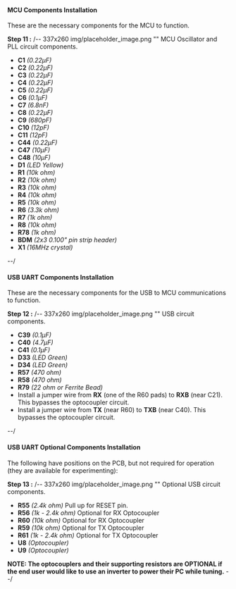 #### MCU Components Installation

These are the necessary components for the MCU to function.

**Step 11 :**
/-- 337x260 img/placeholder_image.png "" MCU Oscillator and PLL circuit components. 

- **C1**	*(0.22µF)*
- **C2**	*(0.22µF)*
- **C3**	*(0.22µF)*
- **C4**	*(0.22µF)*
- **C5**	*(0.22µF)*
- **C6**	*(0.1µF)*
- **C7**	*(6.8nF)*
- **C8**	*(0.22µF)*
- **C9**	*(680pF)*
- **C10**	*(12pF)*
- **C11**	*(12pF)*
- **C44**	*(0.22µF)*
- **C47**	*(10µF)*
- **C48**	*(10µF)*
- **D1**	*(LED Yellow)*
- **R1**	*(10k ohm)*
- **R2**	*(10k ohm)*
- **R3**	*(10k ohm)*
- **R4**	*(10k ohm)*
- **R5**	*(10k ohm)*
- **R6**	*(3.3k ohm)*
- **R7**	*(1k ohm)*
- **R8**	*(10k ohm)*
- **R78**	*(1k ohm)*
- **BDM**	*(2x3 0.100" pin strip header)*
- **X1**	*(16MHz crystal)*

--/ 

#### USB UART Components Installation

These are the necessary components for the USB to MCU communications to function.

**Step 12 :**
/-- 337x260 img/placeholder_image.png "" USB circuit components. 

- **C39**	*(0.1µF)*
- **C40**	*(4.7µF)*
- **C41**	*(0.1µF)*
- **D33**	*(LED Green)*
- **D34**	*(LED Green)*
- **R57**	*(470 ohm)*
- **R58**	*(470 ohm)*
- **R79**	*(22 ohm or Ferrite Bead)*
- Install a jumper wire from **RX** (one of the R60 pads) to **RXB** (near C21).  This bypasses the optocoupler circuit.
- Install a jumper wire from **TX** (near R60) to **TXB** (near C40).  This bypasses the optocoupler circuit.

--/ 
#### USB UART Optional Components Installation

The following have positions on the PCB, but not required for operation (they are available for experimenting):

**Step 13 :**
/-- 337x260 img/placeholder_image.png "" Optional USB circuit components. 

- **R55**	*(2.4k ohm)*	Pull up for RESET pin.
- **R56**	*(1k - 2.4k ohm)*	Optional for RX Optocoupler
- **R60**	*(10k ohm)*	Optional for RX Optocoupler
- **R59**	*(10k ohm)*	Optional for TX Optocoupler
- **R61**	*(1k - 2.4k ohm)*	Optional for TX Optocoupler
- **U8**	*(Optocoupler)*
- **U9**	*(Optocoupler)*

**NOTE: The optocouplers and their supporting resistors are OPTIONAL if the end user would like to use an inverter to power their PC while tuning.**
--/ 
